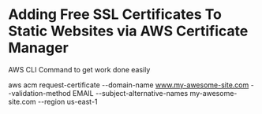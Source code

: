 # Adding Free SSL Certificates To Static Websites via AWS Certificate Manager

AWS CLI Command to get work done easily

aws acm request-certificate --domain-name www.my-awesome-site.com 
--validation-method EMAIL --subject-alternative-names my-awesome-site.com --region us-east-1
<!--stackedit_data:
eyJoaXN0b3J5IjpbMTQxNTkzNDIxMV19
-->